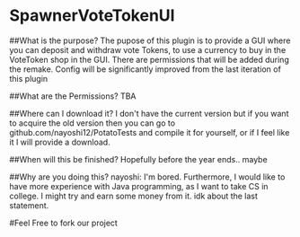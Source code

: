 # SpawnerVoteTokenUI
  ##What is the purpose?
  The pupose of this plugin is to provide a GUI where you can deposit and withdraw vote Tokens, to use a currency to buy in the VoteToken shop in the GUI. There are permissions that will be added during the remake. Config will be significantly improved from the last iteration of this plugin
  
  ##What are the Permissions?
  TBA
  
  ##Where can I download it?
  I don't have the current version but if you want to acquire the old version then you can go to github.com/nayoshi12/PotatoTests and compile it for yourself, or if I feel like it I will provide a download.
  
  ##When will this be finished?
  Hopefully before the year ends.. maybe
  
  ##Why are you doing this?
  nayoshi: I'm bored. Furthermore, I would like to have more experience with Java programming, as I want to take CS in college. I might try and earn some money from it. idk about the last statement.
  
  #Feel Free to fork our project
